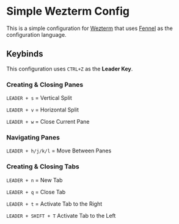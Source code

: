 # Simple Wezterm Config

This is a simple configuration for [Wezterm](https://wezfurlong.org/wezterm/index.html) that uses [Fennel](https://fennel-lang.org/) as the configuration language.

## Keybinds

This configuration uses `CTRL+Z` as the **Leader Key**. 

### Creating & Closing Panes

`LEADER + s` = Vertical Split

`LEADER + v` = Horizontal Split

`LEADER + w` = Close Current Pane

### Navigating Panes

`LEADER + h/j/k/l` = Move Between Panes

### Creating & Closing Tabs

`LEADER + n` = New Tab

`LEADER + q` = Close Tab

`LEADER + t` = Activate Tab to the Right

`LEADER + SHIFT + T` Activate Tab to the Left 
